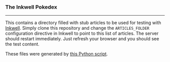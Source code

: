 ### The Inkwell Pokedex
***

This contains a directory filled with stub articles to be used for testing with [Inkwell](https://github.com/wilhelm-murdoch/inkwell). Simply clone this repository and change the `ARTICLES_FOLDER` configuration directive in Inkwell to point to this list of articles. The server should restart immediately. Just refresh your browser and you should see the test content.

These files were generated by [this Python script](https://gist.github.com/wilhelm-murdoch/6038159).
